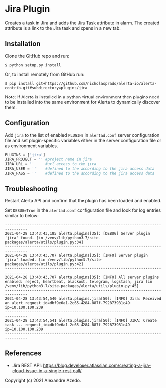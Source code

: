 Jira Plugin
===========

Creates a task in Jira and adds the Jira Task attribute in alarm. The created attribute is a link to the Jira task and opens in a new tab.


Installation
------------

Clone the GitHub repo and run:

    $ python setup.py install

Or, to install remotely from GitHub run:

    $ pip install git+https://github.com/nicholasprado/alerta-io/alerta-contrib.git#subdirectory=plugins/jira

Note: If Alerta is installed in a python virtual environment then plugins
need to be installed into the same environment for Alerta to dynamically
discover them.

Configuration
-------------

Add `jira` to the list of enabled `PLUGINS` in `alertad.conf` server
configuration file and set plugin-specific variables either in the
server configuration file or as environment variables.

```python
PLUGINS = ['jira']
JIRA_PROJECT = '' #project name in jira
JIRA_URL = ''     #url access to the jira
JIRA_USER = ''    #defined to the according to the jira access data
JIRA_PASS = ''    #defined to the according to the jira access data
```

Troubleshooting
---------------

Restart Alerta API and confirm that the plugin has been loaded and enabled.

Set `DEBUG=True` in the `alertad.conf` configuration file and look for log
entries similar to below:

```
--------------------------------------------------------------------------------
2021-04-28 13:43:43,185 alerta.plugins[35]: [DEBUG] Server plugin 'jira' found. [in /venv/lib/python3.7/site-packages/alerta/utils/plugin.py:34]
--------------------------------------------------------------------------------
2021-04-28 13:43:43,707 alerta.plugins[35]: [INFO] Server plugin 'jira' loaded. [in /venv/lib/python3.7/site-packages/alerta/utils/plugin.py:42]
--------------------------------------------------------------------------------
2021-04-28 13:43:43,707 alerta.plugins[35]: [INFO] All server plugins enabled: reject, heartbeat, blackout, telegram, logstash, jira [in /venv/lib/python3.7/site-packages/alerta/utils/plugin.py:45]
--------------------------------------------------------------------------------
2021-04-28 13:43:54,540 alerta.plugins.jira[50]: [INFO] Jira: Received an alert request_id=dbf9e6a1-2c65-4284-887f-792873981c49 ip=10.100.100.239
--------------------------------------------------------------------------------
2021-04-28 13:43:54,541 alerta.plugins.jira[50]: [INFO] JIRA: Create task ... request_id=dbf9e6a1-2c65-4284-887f-792873981c49 ip=10.100.100.239
--------------------------------------------------------------------------------

```

References
----------

  * Jira REST API: https://blog.developer.atlassian.com/creating-a-jira-cloud-issue-in-a-single-rest-call/



Copyright (c) 2021 Alexandre Azedo.
